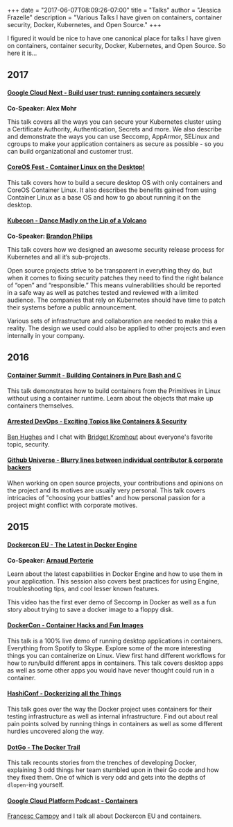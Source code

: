 +++
date = "2017-06-07T08:09:26-07:00"
title = "Talks"
author = "Jessica Frazelle"
description = "Various Talks I have given on containers, container security, Docker, Kubernetes, and Open Source."
+++

I figured it would be nice to have one canonical place for talks I have given
on containers, container security, Docker, Kubernetes, and Open Source. So here
it is...

## 2017

#### [Google Cloud Next - Build user trust: running containers securely](https://www.youtube.com/watch?v=Cd4JU7qzYbE)

**Co-Speaker: Alex Mohr**

This talk covers all the ways you can secure your Kubernetes cluster using a
Certificate Authority, Authentication, Secrets and more. We  also describe and
demonstrate the ways you can use Seccomp, AppArmor, SELinux and cgroups to make
your application containers as secure as possible - so you can build organizational
and customer trust.

#### [CoreOS Fest - Container Linux on the Desktop!](https://www.youtube.com/watch?v=gES4-X6y278)

This talk covers how to build a secure desktop OS with only containers and
CoreOS Container Linux. It also describes the benefits gained from using
Container Linux as a base OS and how to go about running it on the desktop.

#### [Kubecon - Dance Madly on the Lip of a Volcano](https://www.youtube.com/watch?v=sNjylW8FV9A)

**Co-Speaker: [Brandon Philips](https://twitter.com/BrandonPhilips)**

This talk covers how we designed an awesome security release process for
Kubernetes and all it’s sub-projects.

Open source projects strive to be transparent in everything they do, but when
it comes to fixing security patches they need to find the right balance of
“open” and “responsible.” This means vulnerabilities should be reported in
a safe way as well as patches tested and reviewed with a limited audience. The
companies that rely on Kubernetes should have time to patch their systems
before a public announcement.

Various sets of infrastructure and collaboration are needed to make this
a reality. The design we used could also be applied to other projects and even
internally in your company.

## 2016

#### [Container Summit - Building Containers in Pure Bash and C](https://containersummit.io/events/nyc-2016/videos/building-containers-in-pure-bash-and-c)

This talk demonstrates how to build containers from the Primitives in Linux
without using a container runtime. Learn about the objects that make up
containers themselves.

#### [Arrested DevOps - Exciting Topics like Containers & Security](https://www.youtube.com/watch?v=qPs5U5hdciM)

[Ben Hughes](https://twitter.com/benjammingh) and I chat with
[Bridget Kromhout](https://twitter.com/bridgetkromhout) about everyone's
favorite topic, security.

#### [Github Universe - Blurry lines between individual contributor & corporate backers](https://www.youtube.com/watch?v=4Iem6JK6PtY)

When working on open source projects, your contributions and opinions on the
project and its motives are usually very personal. This talk
covers intricacies of "choosing your battles" and how personal passion for
a project might conflict with corporate motives.

## 2015

#### [Dockercon EU - The Latest in Docker Engine](https://www.youtube.com/watch?v=I7i4SY-iRkA)

**Co-Speaker: [Arnaud Porterie](https://twitter.com/icecrime)**

Learn about the latest capabilities in Docker Engine and how to use them in
your application. This session also covers best practices for using Engine,
troubleshooting tips, and cool lesser known features.

This video has the first ever demo of Seccomp in Docker as well as a fun story
about trying to save a docker image to a floppy disk.

#### [DockerCon - Container Hacks and Fun Images](https://www.youtube.com/watch?v=1qlLUf7KtAw)

This talk is a 100% live demo of running desktop applications in containers.
Everything from Spotify to Skype. Explore some of the more interesting things
you can containerize on Linux. View first hand different workflows for how to
run/build different apps in containers. This talk covers desktop apps as well
as some other apps you would have never thought could run in a container.

#### [HashiConf - Dockerizing all the Things](https://www.youtube.com/watch?v=PeE8hcQtFq4)

This talk goes over the way the Docker project uses containers for their
testing infrastructure as well as internal infrastructure. Find out about real
pain points solved by running things in containers as well as some different
hurdles uncovered along the way.

#### [DotGo - The Docker Trail](https://www.youtube.com/watch?v=j55aWjgzfV8)

This talk recounts stories from the trenches of developing Docker, explaining 3
odd things her team stumbled upon in their Go code and how they fixed them. One
of which is very odd and gets into the depths of `dlopen`-ing yourself.

#### [Google Cloud Platform Podcast - Containers](https://www.youtube.com/watch?v=zu8NSrNFZ4M)

[Francesc Campoy](https://twitter.com/francesc) and I talk all about
Dockercon EU and containers.
